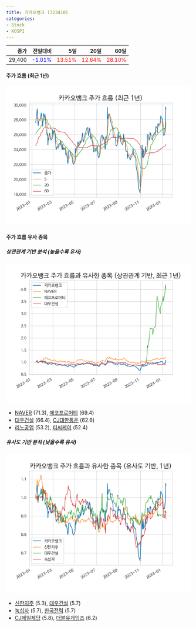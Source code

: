 ```yaml
---
title: 카카오뱅크 (323410)
categories:
- Stock
- KOSPI
---
```


|종가|전일대비|5일|20일|60일|
|---:|-------:|--:|---:|---:|
|29,400|<span style="color: blue">-1.01%</span>|<span style="color: red">13.51%</span>|<span style="color: red">12.64%</span>|<span style="color: red">28.10%</span>|

<!-- more -->


#### 주가 흐름 (최근 1년)
![323410](/assets/images/stock/323410.png)


#### 주가 흐름 유사 종목


##### 상관관계 기반 분석 (높을수록 유사)
![323410](/assets/images/stock/323410_corr.png)
- [NAVER](/035420/) (71.3), [에코프로머티](/450080/) (69.4)
- [대우건설](/047040/) (66.4), [CJ대한통운](/000120/) (62.6)
- [리노공업](/058470/) (53.2), [티씨케이](/064760/) (52.4)


##### 유사도 기반 분석 (낮을수록 유사)	
![323410](/assets/images/stock/323410_sim.png)
- [신한지주](/055550/) (5.3), [대우건설](/047040/) (5.7)
- [녹십자](/006280/) (5.7), [한국전력](/015760/) (5.7)
- [CJ제일제당](/097950/) (5.8), [더블유게임즈](/192080/) (6.2)